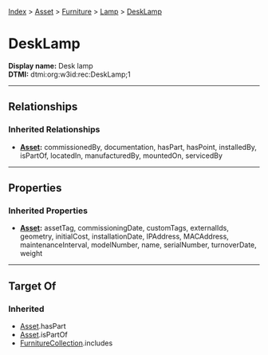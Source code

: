 [Index](../../../index.md) > [Asset](../../Asset.md) > [Furniture](../Furniture.md) > [Lamp](Lamp.md) > [DeskLamp](#)
# DeskLamp

**Display name:** Desk lamp<br />
**DTMI:** dtmi:org:w3id:rec:DeskLamp;1

---

## Relationships

### Inherited Relationships
* **[Asset](../../Asset.md):** commissionedBy, documentation, hasPart, hasPoint, installedBy, isPartOf, locatedIn, manufacturedBy, mountedOn, servicedBy

---

## Properties

### Inherited Properties
* **[Asset](../../Asset.md):** assetTag, commissioningDate, customTags, externalIds, geometry, initialCost, installationDate, IPAddress, MACAddress, maintenanceInterval, modelNumber, name, serialNumber, turnoverDate, weight

---

## Target Of
### Inherited
* [Asset](../../Asset.md).hasPart
* [Asset](../../Asset.md).isPartOf
* [FurnitureCollection](../../../Collection/FurnitureCollection.md).includes
